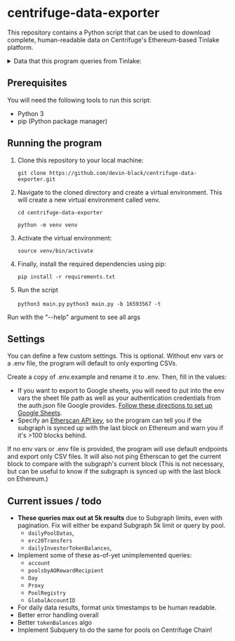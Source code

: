 # centrifuge-data-exporter
This repository contains a Python script that can be used to download complete, human-readable data on Centrifuge's Ethereum-based Tinlake platform.

<details>
<summary>Data that this program queries from Tinlake:</summary>
    <ul>
        <li>Pools
        <li>Pools
        <li>Daily pool data
        <li>Loans
        <li>ERC20 transfers
        <li>Tokens
        <li>Investor token balances
        <li>Daily investor token balances
        <li>Daily CFG rewards
        <li>Issuer CFG rewards
        <li>Ethereum / Centrifuge Chain links
        <li>Pool investors
    <ul>
</details>

## Prerequisites
You will need the following tools to run this script:

- Python 3
- pip (Python package manager)

## Running the program
1. Clone this repository to your local machine:

    `git clone https://github.com/devin-black/centrifuge-data-exporter.git`

2. Navigate to the cloned directory and create a virtual environment. This will create a new virtual environment called venv.

    `cd centrifuge-data-exporter`

    `python -m venv venv`

4. Activate the virtual environment:
    
    `source venv/bin/activate`

5. Finally, install the required dependencies using pip:

    `pip install -r requirements.txt`


6. Run the script

    `python3 main.py`
    `python3 main.py -b 16593567 -t`

Run with the "--help" argument to see all args

## Settings

You can define a few custom settings. This is optional. Without env vars or a .env file, the program will default to only exporting CSVs.

Create a copy of .env.example and rename it to .env. Then, fill in the values:

- If you want to export to Google sheets, you will need to put into the env vars the sheet file path as well as your authentication credentials from the auth.json file Google provides. [Follow these directions to set up Google Sheets](https://docs.gspread.org/en/v5.7.0/oauth2.html).
- Specify an [Etherscan API key](https://etherscan.io/myapikey), so the program can tell you if the subgraph is synced up with the last block on Ethereum and warn you if it's >100 blocks behind.

If no env vars or .env file is provided, the program will use default endpoints and export only CSV files.
It will also not ping Etherscan to get the current block to compare with the subgraph's current block
(This is not necessary, but can be useful to know if the subgraph is synced up with the last block on Ethereum.)

## Current issues / todo
- **These queries max out at 5k results** due to Subgraph limits, even with pagination. Fix will either be expand Subgraph 5k limit or query by pool.
    - `dailyPoolDatas`,
    - `erc20Transfers`
    - `dailyInvestorTokenBalances`, 
- Implement some of these as-of-yet unimplemented queries:
    - `account`
    - `poolsbyAORewardRecipient`
    - `Day`
    - `Proxy`
    - `PoolRegistry`
    - `GlobalAccountID`
- For daily data results, format unix timestamps to be human readable.
- Better error handling overall
- Better `tokenBalances` algo
- Implement Subquery to do the same for pools on Centrifuge Chain!